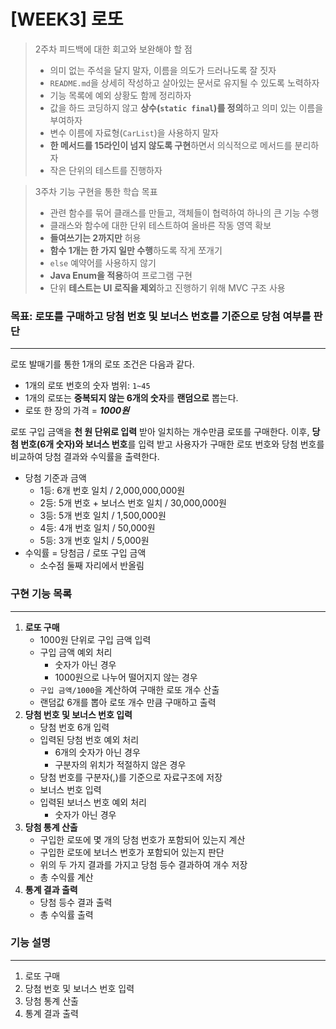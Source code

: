 # [WEEK3] 로또

> 2주차 피드백에 대한 회고와 보완해야 할 점
> * 의미 없는 주석을 달지 말자, 이름을 의도가 드러나도록 잘 짓자
> * `README.md`을 상세히 작성하고 살아있는 문서로 유지될 수 있도록 노력하자
> * 기능 목록에 예외 상황도 함께 정리하자
> * 값을 하드 코딩하지 않고 **상수(`static final`)를 정의**하고 의미 있는 이름을 부여하자
> * 변수 이름에 자료형(`CarList`)을 사용하지 말자
> * **한 메서드를 15라인이 넘지 않도록 구현**하면서 의식적으로 메서드를 분리하자
> * 작은 단위의 테스트를 진행하자

> 3주차 기능 구현을 통한 학습 목표
>  * 관련 함수를 묶어 클래스를 만들고, 객체들이 협력하여 하나의 큰 기능 수행
>  * 클래스와 함수에 대한 단위 테스트하여 올바른 작동 영역 확보
>  * **들여쓰기는 2까지만** 허용
>  * **함수 1개는 한 가지 일만 수행**하도록 작게 쪼개기
>  * `else` 예약어를 사용하지 않기
>  * **Java Enum을 적용**하여 프로그램 구현
>  * 단위 **테스트는 UI 로직을 제외**하고 진행하기 위해 MVC 구조 사용

### 목표: 로또를 구매하고 당첨 번호 및 보너스 번호를 기준으로 당첨 여부를 판단

---
로또 발매기를 통한 1개의 로또 조건은 다음과 같다.

* 1개의 로또 번호의 숫자 범위: `1~45`
* 1개의 로또는 **중복되지 않는 6개의 숫자**를 **랜덤으로** 뽑는다.
* 로또 한 장의 가격 = _**1000원**_

로또 구입 금액을 **천 원 단위로 입력** 받아 일치하는 개수만큼 로또를 구매한다.
이후, **당첨 번호(6개 숫자)와 보너스 번호**를 입력 받고 사용자가 구매한 로또 번호와 당첨 번호를 비교하여 당첨 결과와 수익률을 출력한다.

* 당첨 기준과 금액
  * 1등: 6개 번호 일치 / 2,000,000,000원
  * 2등: 5개 번호 + 보너스 번호 일치 / 30,000,000원
  * 3등: 5개 번호 일치 / 1,500,000원
  * 4등: 4개 번호 일치 / 50,000원
  * 5등: 3개 번호 일치 / 5,000원
* 수익률 = 당첨금 / 로또 구입 금액
  * 소수점 둘째 자리에서 반올림

### 구현 기능 목록

---

1. **로또 구매**
    * 1000원 단위로 구입 금액 입력
    * 구입 금액 예외 처리
      * 숫자가 아닌 경우
      * 1000원으로 나누어 떨어지지 않는 경우
    * `구입 금액/1000`을 계산하여 구매한 로또 개수 산출
    * 랜덤값 6개를 뽑아 로또 개수 만큼 구매하고 출력
2. **당첨 번호 및 보너스 번호 입력**
    * 당첨 번호 6개 입력
    * 입력된 당첨 번호 예외 처리
      * 6개의 숫자가 아닌 경우
      * 구분자의 위치가 적절하지 않은 경우
    * 당첨 번호를 구분자(,)를 기준으로 자료구조에 저장
    * 보너스 번호 입력
    * 입력된 보너스 번호 예외 처리
      * 숫자가 아닌 경우
3. **당첨 통계 산출**
    * 구입한 로또에 몇 개의 당첨 번호가 포함되어 있는지 계산
    * 구입한 로또에 보너스 번호가 포함되어 있는지 판단
    * 위의 두 가지 결과를 가지고 당첨 등수 결과하여 개수 저장
    * 총 수익률 계산
4. **통계 결과 출력**
    * 당첨 등수 결과 출력
    * 총 수익률 출력

### 기능 설명

---

1. 로또 구매
2. 당첨 번호 및 보너스 번호 입력
3. 당첨 통계 산출
4. 통계 결과 출력

